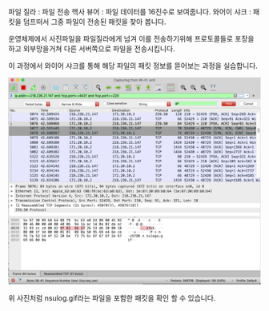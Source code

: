 파일 질라 : 파일 전송
헥사 뷰어 : 파일 데이터를 16진수로 보여줍니다.
와어이 샤크 : 패킷을 덤프떠서 그중 파일이 전송된 패킷을 찾아 봅니다.

운영체제에서 사진파일을 파일질라에게 넘겨 이를 전송하기위해 프로토콜들로 포장을하고 외부망을거쳐 다른 서버쪽으로 파일을 전송시킵니다.

이 과정에서 와이어 샤크를 통해 해당 파일의 패킷 정보를 뜯어보는 과정을 실습합니다.

![와이어샤크](img/2주차-5.png)

위 사진처럼 nsulog.gif라는 파일을 포함한 패킷을 확인 할 수 있습니다.
